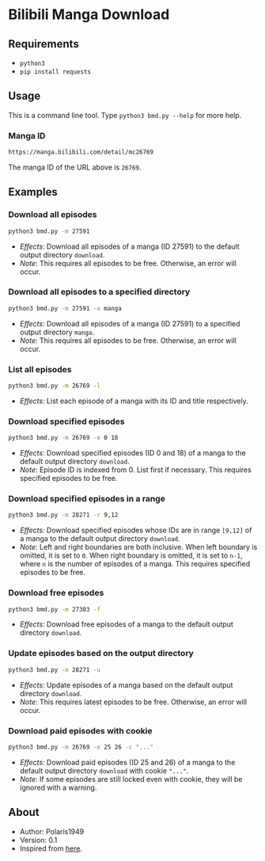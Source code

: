 # Bilibili Manga Download
## Requirements
- `python3`
- `pip install requests`
## Usage
This is a command line tool. Type `python3 bmd.py --help` for more help.
### Manga ID
```txt
https://manga.bilibili.com/detail/mc26769
```
The manga ID of the URL above is `26769`.
## Examples
### Download all episodes
```bash
python3 bmd.py -m 27591
```
- *Effects*: Download all episodes of a manga (ID 27591) to the default output directory `download`.
- *Note*: This requires all episodes to be free. Otherwise, an error will occur.
### Download all episodes to a specified directory
```bash
python3 bmd.py -m 27591 -o manga
```
- *Effects*: Download all episodes of a manga (ID 27591) to a specified output directory `manga`.
- *Note*: This requires all episodes to be free. Otherwise, an error will occur.
### List all episodes
```bash
python3 bmd.py -m 26769 -l
```
- *Effects*: List each episode of a manga with its ID and title respectively.
### Download specified episodes
```bash
python3 bmd.py -m 26769 -e 0 18
```
- *Effects*: Download specified episodes (ID 0 and 18) of a manga to the default output directory `download`.
- *Note*: Episode ID is indexed from 0. List first if necessary. This requires specified episodes to be free.
### Download specified episodes in a range
```bash
python3 bmd.py -m 28271 -r 9,12
```
- *Effects*: Download specified episodes whose IDs are in range `[9,12]` of a manga to the default output directory `download`.
- *Note*: Left and right boundaries are both inclusive. When left boundary is omitted, it is set to `0`. When right boundary is omitted, it is set to `n-1`, where `n` is the number of episodes of a manga. This requires specified episodes to be free.
### Download free episodes
```bash
python3 bmd.py -m 27303 -f
```
- *Effects*: Download free episodes of a manga to the default output directory `download`.
### Update episodes based on the output directory
```bash
python3 bmd.py -m 28271 -u
```
- *Effects*: Update episodes of a manga based on the default output directory `download`.
- *Note*: This requires latest episodes to be free. Otherwise, an error will occur.
### Download paid episodes with cookie
```bash
python3 bmd.py -m 26769 -e 25 26 -c "..."
```
- *Effects*: Download paid episodes (ID 25 and 26) of a manga to the default output directory `download` with cookie `"..."`.
- *Note*: If some episodes are still locked even with cookie, they will be ignored with a warning.
## About
- Author: Polaris1949
- Version: 0.1
- Inspired from [here](https://github.com/LaMP57/BilibiliMangaDownload).
